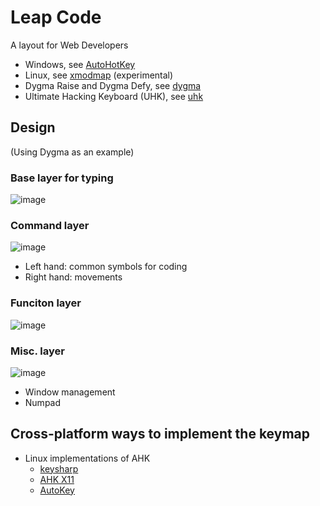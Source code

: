 # Leap Code

A layout for Web Developers

- Windows, see [AutoHotKey](./ahk/)
- Linux, see [xmodmap](./xmodmap/) (experimental)
- Dygma Raise and Dygma Defy, see [dygma](./dygma/)
- Ultimate Hacking Keyboard (UHK), see [uhk](./uhk/)

## Design

(Using Dygma as an example)

### Base layer for typing

![image](https://user-images.githubusercontent.com/1895289/114599224-ae8cb480-9c47-11eb-8d79-36d1e851e7a4.png)

### Command layer

![image](https://user-images.githubusercontent.com/1895289/144345731-ef8f5eb2-9e3c-41fe-b9f0-eadbe25ac25f.png)

- Left hand: common symbols for coding
- Right hand: movements

### Funciton layer

![image](https://user-images.githubusercontent.com/1895289/114599353-d67c1800-9c47-11eb-97ed-140be3d0b4d6.png)

### Misc. layer

![image](https://user-images.githubusercontent.com/1895289/114599437-f14e8c80-9c47-11eb-9229-a6597c5681b9.png)

- Window management
- Numpad

## Cross-platform ways to implement the keymap

- Linux implementations of AHK
  - [keysharp](https://bitbucket.org/mfeemster/keysharp/src/master/)
  - [AHK X11](https://github.com/phil294/AHK_X11)
  - [AutoKey](https://github.com/autokey/autokey)
